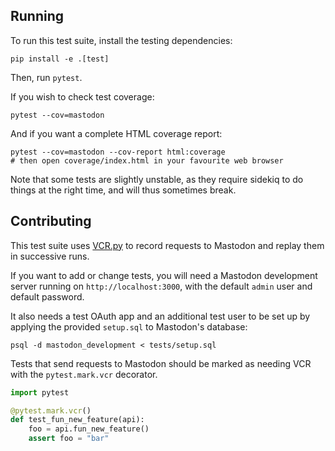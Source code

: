 ## Running

To run this test suite, install the testing dependencies:

    pip install -e .[test]

Then, run `pytest`.

If you wish to check test coverage:

    pytest --cov=mastodon

And if you want a complete HTML coverage report:

    pytest --cov=mastodon --cov-report html:coverage
    # then open coverage/index.html in your favourite web browser

Note that some tests are slightly unstable, as they require sidekiq to do things at the right time, and will thus sometimes break.

## Contributing

[VCR.py]: https://vcrpy.readthedocs.io/

This test suite uses [VCR.py][] to record requests to Mastodon and replay them in successive runs.

If you want to add or change tests, you will need a Mastodon development server running on `http://localhost:3000`, with the default `admin` user and default password.

It also needs a test OAuth app and an additional test user to be set up by applying the provided `setup.sql` to Mastodon's database:

    psql -d mastodon_development < tests/setup.sql

Tests that send requests to Mastodon should be marked as needing VCR with the `pytest.mark.vcr` decorator.

```python
import pytest

@pytest.mark.vcr()
def test_fun_new_feature(api):
    foo = api.fun_new_feature()
    assert foo = "bar"
```

